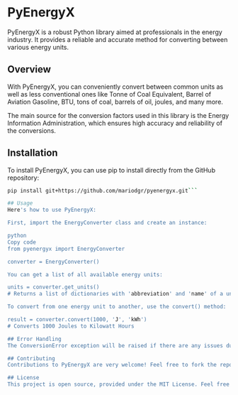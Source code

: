 # PyEnergyX

PyEnergyX is a robust Python library aimed at professionals in the energy industry. It provides a reliable and accurate method for converting between various energy units.

## Overview

With PyEnergyX, you can conveniently convert between common units as well as less conventional ones like Tonne of Coal Equivalent, Barrel of Aviation Gasoline, BTU, tons of coal, barrels of oil, joules, and many more. 

The main source for the conversion factors used in this library is the Energy Information Administration, which ensures high accuracy and reliability of the conversions.

## Installation

To install PyEnergyX, you can use pip to install directly from the GitHub repository:

```bash
pip install git+https://github.com/mariodgr/pyenergyx.git```

## Usage
Here's how to use PyEnergyX:

First, import the EnergyConverter class and create an instance:

python
Copy code
from pyenergyx import EnergyConverter

converter = EnergyConverter()

You can get a list of all available energy units:

units = converter.get_units()
# Returns a list of dictionaries with 'abbreviation' and 'name' of a unit

To convert from one energy unit to another, use the convert() method:

result = converter.convert(1000, 'J', 'kWh')
# Converts 1000 Joules to Kilowatt Hours

## Error Handling
The ConversionError exception will be raised if there are any issues during the conversion process, such as unknown units or invalid values.

## Contributing
Contributions to PyEnergyX are very welcome! Feel free to fork the repository and submit pull requests.

## License
This project is open source, provided under the MIT License. Feel free to use, modify, and distribute PyEnergyX as you see fit.
